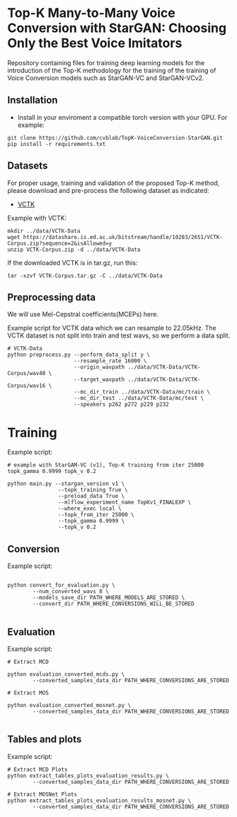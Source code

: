 # Top-K Many-to-Many Voice Conversion with StarGAN: Choosing Only the Best Voice Imitators
Repository containing files for training deep learning models for the introduction of the Top-K methodology for the training of the training of Voice Conversion models such as StarGAN-VC and StarGAN-VCv2.

## Installation

* Install in your enviroment a compatible torch version with your GPU. For example:
```
git clone https://github.com/cvblab/TopK-VoiceConversion-StarGAN.git
pip install -r requirements.txt
```

## Datasets

For proper usage, training and validation of the proposed Top-K method, please download and pre-process the following dataset as indicated:

* [VCTK](https://homepages.inf.ed.ac.uk/jyamagis/page3/page58/page58.html)

Example with VCTK:

```shell script
mkdir ../data/VCTK-Data
wget https://datashare.is.ed.ac.uk/bitstream/handle/10283/2651/VCTK-Corpus.zip?sequence=2&isAllowed=y
unzip VCTK-Corpus.zip -d ../data/VCTK-Data
```

If the downloaded VCTK is in tar.gz, run this:

```shell script
tar -xzvf VCTK-Corpus.tar.gz -C ../data/VCTK-Data
```

## Preprocessing data

We will use Mel-Cepstral coefficients(MCEPs) here.

Example script for VCTK data which we can resample to 22.05kHz. The VCTK dataset is not split into train and test wavs, so we perform a data split.

```shell script
# VCTK-Data
python preprocess.py --perform_data_split y \
                     --resample_rate 16000 \
                     --origin_wavpath ../data/VCTK-Data/VCTK-Corpus/wav48 \
                     --target_wavpath ../data/VCTK-Data/VCTK-Corpus/wav16 \
                     --mc_dir_train ../data/VCTK-Data/mc/train \
                     --mc_dir_test ../data/VCTK-Data/mc/test \
                     --speakers p262 p272 p229 p232
```

# Training

Example script:

```shell script
# example with StarGAM-VC (v1), Top-K training from iter 25000 topk_gamma 0.9999 topk_v 0.2

python main.py --stargan_version v1 \
                --topk_training True \
                --preload_data True \
                --mlflow_experiment_name TopKv1_FINALEXP \
                --where_exec local \
                --topk_from_iter 25000 \
                --topk_gamma 0.9999 \
                --topk_v 0.2
```
## Conversion

Example script:

```shell script

python convert_for_evaluation.py \
        --num_converted_wavs 8 \
        --models_save_dir PATH_WHERE_MODELS_ARE_STORED \
        --convert_dir PATH_WHERE_CONVERSIONS_WILL_BE_STORED
        
```

## Evaluation

Example script:

```shell script
# Extract MCD

python evaluation_converted_mcds.py \
        --converted_samples_data_dir PATH_WHERE_CONVERSIONS_ARE_STORED
        
# Extract MOS

python evaluation_converted_mosnet.py \
        --converted_samples_data_dir PATH_WHERE_CONVERSIONS_ARE_STORED
        
```

## Tables and plots

Example script:

```shell script
# Extract MCD Plots
python extract_tables_plots_evaluation_results.py \
        --converted_samples_data_dir PATH_WHERE_CONVERSIONS_ARE_STORED
        
# Extract MOSNet Plots
python extract_tables_plots_evaluation_results_mosnet.py \
        --converted_samples_data_dir PATH_WHERE_CONVERSIONS_ARE_STORED
                
        
```


